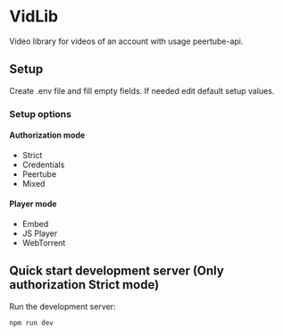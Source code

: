 # VidLib
Video library for videos of an account with usage peertube-api.

## Setup

Create .env file and fill empty fields. If needed edit default setup values.

### Setup options

#### Authorization mode

* Strict
* Credentials
* Peertube
* Mixed

#### Player mode

* Embed
* JS Player
* WebTorrent

## Quick start development server (Only authorization Strict mode)

Run the development server:

```bash
npm run dev
```
